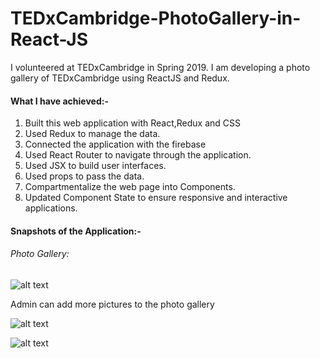 # TEDxCambridge-PhotoGallery-in-React-JS
I volunteered at TEDxCambridge in Spring 2019. 
I am developing a photo gallery of TEDxCambridge using ReactJS and Redux.

#### What I have achieved:-
1. Built this web application with React,Redux and CSS
2. Used Redux to manage the data.
3. Connected the application with the firebase 
4. Used React Router to navigate through the application.
5. Used JSX to build user interfaces.
6. Used props to pass the data.
7. Compartmentalize the web page into Components.
8. Updated Component State to ensure responsive and interactive applications.

#### Snapshots of the Application:-
 
###### Photo Gallery:
  
![alt text](https://github.com/snehalmundhe10/TEDxCambridge-PhotoGallery-in-React-JS-and-Redux/blob/master/photowall2/src/images/snap1.PNG "snap1")

Admin can add more pictures to the photo gallery

![alt text](https://github.com/snehalmundhe10/TEDxCambridge-PhotoGallery-in-React-JS-and-Redux/blob/master/photowall2/src/images/snap2.PNG "snap2")

![alt text](https://github.com/snehalmundhe10/TEDxCambridge-PhotoGallery-in-React-JS-and-Redux/blob/master/photowall2/src/images/snap3.PNG "snap3")



